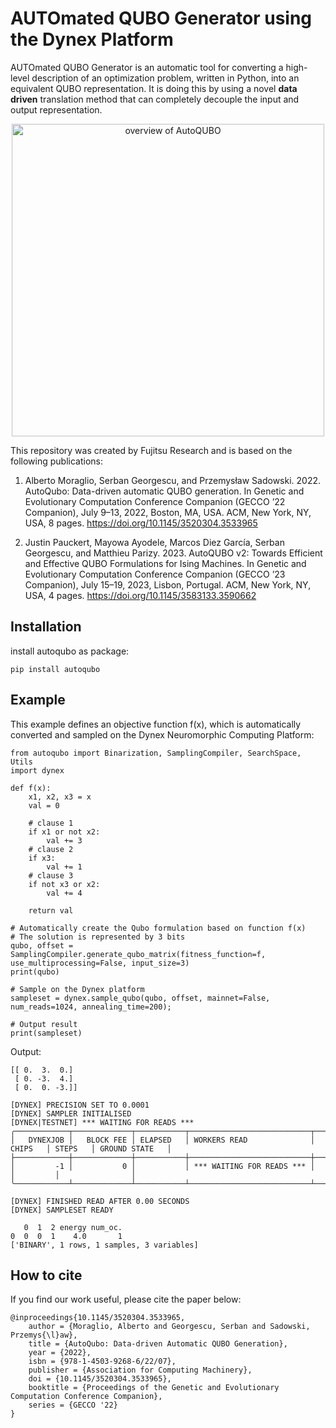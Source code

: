  #  AUTOmated QUBO Generator using the Dynex Platform

 AUTOmated QUBO Generator is an automatic tool for converting a high-level description
of an optimization problem, written in Python, into an equivalent QUBO representation.
It is doing this by using a novel **data driven** translation method that
can completely decouple the input and output representation.

<p align="center">
<img src="./doc/auto_qubo.png" alt= "overview of AutoQUBO" width="500" >
</p>


This repository was created by Fujitsu Research and is based on the following publications:

1. Alberto Moraglio, Serban Georgescu, and Przemysław Sadowski. 2022. AutoQubo: Data-driven automatic QUBO generation. In Genetic and Evolutionary Computation Conference Companion (GECCO ’22 Companion), July 9–13, 2022, Boston, MA, USA. ACM, New York, NY, USA, 8 pages. https://doi.org/10.1145/3520304.3533965

2. Justin Pauckert, Mayowa Ayodele, Marcos Diez García, Serban Georgescu, and Matthieu Parizy. 2023. AutoQUBO v2: Towards Efficient and Effective QUBO Formulations for Ising Machines. In Genetic and Evolutionary Computation Conference Companion (GECCO ’23 Companion), July 15–19, 2023, Lisbon, Portugal. ACM, New York, NY, USA, 4 pages. https://doi.org/10.1145/3583133.3590662

Installation
------------

install autoqubo as package:
```
pip install autoqubo
```

Example
-------
This example defines an objective function f(x), which is automatically converted and sampled on the Dynex Neuromorphic Computing Platform:
```
from autoqubo import Binarization, SamplingCompiler, SearchSpace, Utils
import dynex

def f(x):
    x1, x2, x3 = x
    val = 0

    # clause 1
    if x1 or not x2:
        val += 3
    # clause 2
    if x3:
        val += 1
    # clause 3
    if not x3 or x2:
        val += 4

    return val

# Automatically create the Qubo formulation based on function f(x)
# The solution is represented by 3 bits
qubo, offset = SamplingCompiler.generate_qubo_matrix(fitness_function=f, use_multiprocessing=False, input_size=3)
print(qubo)

# Sample on the Dynex platform
sampleset = dynex.sample_qubo(qubo, offset, mainnet=False, num_reads=1024, annealing_time=200);

# Output result
print(sampleset)
```

Output:
```
[[ 0.  3.  0.]
 [ 0. -3.  4.]
 [ 0.  0. -3.]]

[DYNEX] PRECISION SET TO 0.0001
[DYNEX] SAMPLER INITIALISED
[DYNEX|TESTNET] *** WAITING FOR READS ***
╭────────────┬─────────────┬───────────┬───────────────────────────┬─────────┬─────────┬────────────────╮
│   DYNEXJOB │   BLOCK FEE │ ELAPSED   │ WORKERS READ              │ CHIPS   │ STEPS   │ GROUND STATE   │
├────────────┼─────────────┼───────────┼───────────────────────────┼─────────┼─────────┼────────────────┤
│         -1 │           0 │           │ *** WAITING FOR READS *** │         │         │                │
╰────────────┴─────────────┴───────────┴───────────────────────────┴─────────┴─────────┴────────────────╯

[DYNEX] FINISHED READ AFTER 0.00 SECONDS
[DYNEX] SAMPLESET READY

   0  1  2 energy num_oc.
0  0  0  1    4.0       1
['BINARY', 1 rows, 1 samples, 3 variables]
```

How to cite
-----------
If you find our work useful, please cite the paper below:

```
@inproceedings{10.1145/3520304.3533965,
    author = {Moraglio, Alberto and Georgescu, Serban and Sadowski, Przemys{\l}aw},
    title = {AutoQubo: Data-driven Automatic QUBO Generation},
    year = {2022},
    isbn = {978-1-4503-9268-6/22/07},
    publisher = {Association for Computing Machinery},
    doi = {10.1145/3520304.3533965},
    booktitle = {Proceedings of the Genetic and Evolutionary Computation Conference Companion},
    series = {GECCO '22} 
}
```




